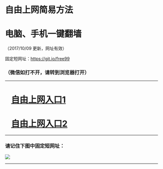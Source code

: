 ﻿# 自由上网简易方法

# 电脑、手机一键翻墙

（2017/10/09 更新，网址有效）

固定短网址：https://git.io/free99

### （微信如打不开，请转到浏览器打开）


***





# &nbsp;&nbsp; <a href="http://ft3162423710.fwq-tz-1001.info/fwqtz01.html?t=100900125595 " target="_blank">自由上网入口1</a>
# &nbsp;&nbsp; <a href="http://ft1424929328.fwq-tz-1002.info/fwqtz02.html?t=10090013107 " target="_blank">自由上网入口2</a>
***

### 请记住下图中固定短网址：

<img src="https://s3-us-west-2.amazonaws.com/fwq-1001/yjfq-20170905okok.png" /> 


***

